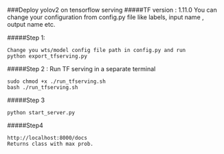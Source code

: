 ###Deploy yolov2 on tensorflow serving
#####TF version : 1.11.0
You can change your configuration from config.py file like labels, input name , output name etc.
 
#####Step 1:
```
Change you wts/model config file path in config.py and run
python export_tfserving.py
```  
 
 
#####Step 2 : Run TF serving in a separate terminal 
```
sudo chmod +x ./run_tfserving.sh
bash ./run_tfserving.sh
```

#####Step 3
```
python start_server.py

```

#####Step4 
```
http://localhost:8000/docs
Returns class with max prob.
```